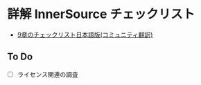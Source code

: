 # 詳解 InnerSource チェックリスト 

* [9章のチェックリスト日本語版(コミュニティ翻訳)](https://elinux.org/images/3/3d/Checklist.ja-9f733d2f6e9b.pdf)

## To Do
- [ ] ライセンス関連の調査